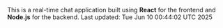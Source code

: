 This is a real-time chat application built using **React** for the frontend and **Node.js** for the backend.
Last updated: Tue Jun 10 00:44:02 UTC 2025
